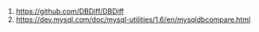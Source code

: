 1.  https://github.com/DBDiff/DBDiff
2.  https://dev.mysql.com/doc/mysql-utilities/1.6/en/mysqldbcompare.html